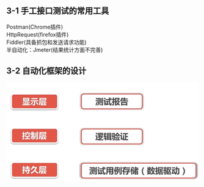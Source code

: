 
## 3-1 手工接口测试的常用工具
Postman(Chrome插件)<br>
HttpRequest(firefox插件)<br>
Fiddler(具备抓包和发送请求功能)<br>
半自动化：Jmeter(结果统计方面不完善)<br>

## 3-2 自动化框架的设计
![自动化框架1](./img/自动化框架1.png)
